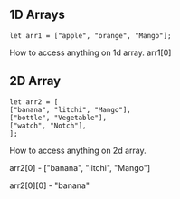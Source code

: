 ## 1D Arrays

```
let arr1 = ["apple", "orange", "Mango"];

```

How to access anything on 1d array.
arr1[0]

## 2D Array

```
let arr2 = [
["banana", "litchi", "Mango"],
["bottle", "Vegetable"],
["watch", "Notch"],
];
```

How to access anything on 2d array.

arr2[0] - ["banana", "litchi", "Mango"]

arr2[0][0] - "banana"
